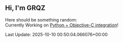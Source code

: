 ## Hi, I'm GRQZ
Here should be something random:  
Currently Working on [Python + Objective-C integration](<https://github.com/grqz/actpg>)!


Last Update: 2025-10-10 00:50:04.066076+00:00
